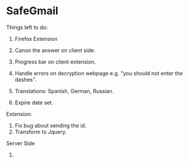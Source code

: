 SafeGmail
=========

Things left to do:

1. Firefox Extension

2. Canon the answer on client side. 

3. Progress bar on client extension.

4. Handle errors on decryption webpage e.g. "you should not enter the dashes".

5. Translations: Spanish, German, Russian.

6. Expire date set.  

Extension:

1. Fix bug about sending the id.
2. Transform to Jquery. 

Server Side

1.

